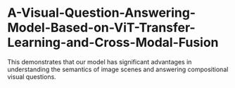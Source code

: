 # A-Visual-Question-Answering-Model-Based-on-ViT-Transfer-Learning-and-Cross-Modal-Fusion
This demonstrates that our model has significant advantages in understanding the semantics of image scenes and answering compositional visual questions.
